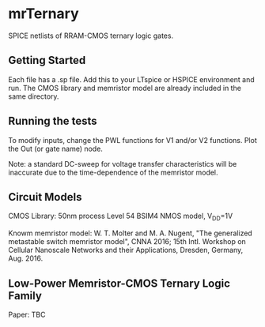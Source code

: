 # mrTernary

SPICE netlists of RRAM-CMOS ternary logic gates.

## Getting Started

Each file has a .sp file. Add this to your LTspice or HSPICE environment and run. 
The CMOS library and memristor model are already included in the same directory. 

## Running the tests

To modify inputs, change the PWL functions for V1 and/or V2 functions.
Plot the Out (or gate name) node.

Note: a standard DC-sweep for voltage transfer characteristics will be inaccurate due to the time-dependence of the memristor model.

## Circuit Models
CMOS Library: 50nm process Level 54 BSIM4 NMOS model, V<sub>DD</sub>=1V

Knowm memristor model: W. T. Molter and M. A. Nugent, "The generalized metastable switch memristor model", CNNA 2016; 15th Intl. Workshop on Cellular Nanoscale Networks and their Applications, Dresden, Germany, Aug. 2016.

## Low-Power Memristor-CMOS Ternary Logic Family
Paper: TBC
